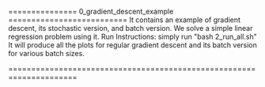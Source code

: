 =============== 0_gradient_descent_example ==========================
It contains an example of gradient descent, its stochastic version, and batch version.
We solve a simple linear regression problem using it.
Run Instructions: simply run "bash 2_run_all.sh"
It will produce all the plots for regular gradient descent and its batch version for various batch sizes.

=====================================================================
